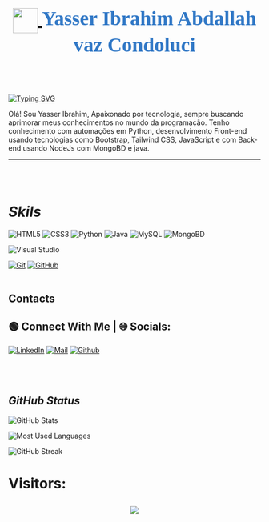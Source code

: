 <link href="https://fonts.googleapis.com/css2?family=Monoton&display=swap" rel="stylesheet">

<h1 style="font-family: Monoton; font-size: 40px; color: #3178C6; text-align: center;">
    <a href="https://www.dio.me/">
        <img align="center" 
        width="50px" src="https://hermes.digitalinnovation.one/assets/diome/logo-minimized.png">
    </a>
    Yasser Ibrahim Abdallah vaz Condoluci
</h1>
<br><br>

[![Typing SVG](https://readme-typing-svg.herokuapp.com/?color=50CEEB&size=45&center=true&vCenter=true&width=900&lines=Seja+Bem+Vindo+ao+Meu+Perfil+👋)](https://git.io/typing-svg)




Olá! Sou Yasser Ibrahim, Apaixonado por tecnologia, sempre buscando aprimorar meus conhecimentos no mundo da programação. Tenho conhecimento com automações em Python, desenvolvimento Front-end usando tecnologias como Bootstrap, Tailwind CSS, JavaScript e com Back-end usando NodeJs com MongoBD e java.

___
<br><br>

# ***Skils***
![HTML5](https://img.shields.io/badge/Language-HTML5-red?informational?style=flat&logo=html5)
![CSS3](https://img.shields.io/badge/Language-CSS3-red?informational?style=flat&logo=css3&logoColor=red)
![Python](https://img.shields.io/badge/Language-python-3670A0?informational?style=flat&logo=python&logoColor=ffdd54)
![Java](https://img.shields.io/badge/Language-java-%23ED8B00.svg?informational?style=flat&logo=openjdk&logoColor=white)
![MySQL](https://img.shields.io/badge/DB-mysql-informational?style=flat&logo=MySql&logoColor=white&color=Green)
![MongoBD](https://img.shields.io/badge/MongoDB-MongoDB-informational?style=flat&logo=MongoDB&logoColor=white&color=Green)

![Visual Studio](https://img.shields.io/badge/Tools-Visual_Studio-informational?style=flat&logo=visual-studio&logoColor=white&color=5C2D91)


[![Git](https://img.shields.io/badge/Git-000?informational?style=flat&logo=git&logoColor=E94D5F)](https://git-scm.com/doc) 
[![GitHub](https://img.shields.io/badge/GitHub-000?informational?style=flat&logo=github&logoColor=30A3DC)](https://github.com/YasAbdallah)
<br><br>
##  Contacts
##  🟢 Connect With Me | 🌐 Socials:

[![LinkedIn](https://img.shields.io/badge/LinkedIn-0A66C2?informational?style=flat&logo=linkedin&logoColor=white)](https://linkedin.com/in/yasser-ibrahim-abdallah/) 
[![Mail](https://img.shields.io/badge/Mail-yassercondoluci@hotmail.com-0A66C2?informational?style=flat&logo=E&logoColor=blue)](https://outlook.live.com/mail/0/)
[![Github](https://img.shields.io/badge/Github-black?informational?style=flat&logo=github&logoColor=white)](https://github.com/YasAbdallah/) 
<br><br>
<br><br>

## ***GitHub Status***
![GitHub Stats](https://github-readme-stats.vercel.app/api?username=YasAbdallah&theme=transparent&bg_color=000&border_color=30A3DC&show_icons=true&icon_color=30A3DC&title_color=30ADC&text_color=FFF)

![Most Used Languages](https://github-readme-stats-git-masterrstaa-rickstaa.vercel.app/api/top-langs/?username=YasAbdallah&layout=compact&bg_color=000&border_color=30A3DC&title_color=30ADC&text_color=FFF)

![GitHub Streak](https://streak-stats.demolab.com?user=YasAbdallah&theme=transparent)


<h1>
Visitors: <p align="center">   <img alingn="center" src="https://profile-counter.glitch.me/YasAbdallah/count.svg" /></p>